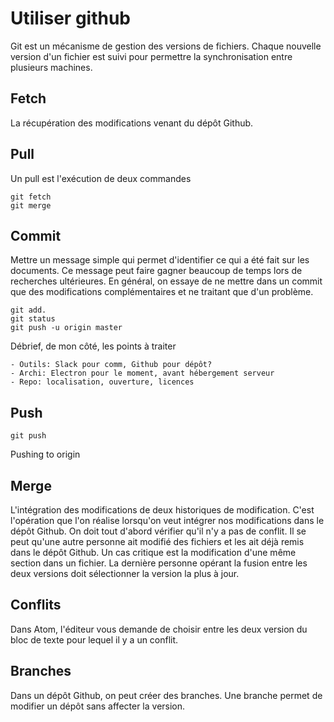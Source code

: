 # Utiliser github

Git est un mécanisme de gestion des versions de fichiers.
Chaque nouvelle version d'un fichier est suivi pour permettre la synchronisation entre plusieurs machines.



## Fetch
La récupération des modifications venant du dépôt Github.

## Pull

Un pull est l'exécution de deux commandes

```
git fetch
git merge
```

## Commit
Mettre un message simple qui permet d'identifier ce qui a été fait sur les documents.
Ce message peut faire gagner beaucoup de temps lors de recherches ultérieures.
En général, on essaye de ne mettre dans un commit que des modifications complémentaires et ne traitant que d'un problème.

```
git add.
git status
git push -u origin master

```

Débrief, de mon côté, les points à traiter
```
- Outils: Slack pour comm, Github pour dépôt?
- Archi: Electron pour le moment, avant hébergement serveur
- Repo: localisation, ouverture, licences
```

## Push
```
git push

```
Pushing to origin

## Merge
L'intégration des modifications de deux historiques de modification.
C'est l'opération que l'on réalise lorsqu'on veut intégrer nos modifications dans le dépôt Github.
On doit tout d'abord vérifier qu'il n'y a pas de conflit.
Il se peut qu'une autre personne ait modifié des fichiers et les ait déjà remis dans le dépôt Github.
Un cas critique est la modification d'une même section dans un fichier.
La dernière personne opérant la fusion entre les deux versions doit sélectionner la version la plus à jour.

## Conflits
Dans Atom, l'éditeur vous demande de choisir entre les deux version du bloc de texte
pour lequel il y a un conflit.

## Branches
Dans un dépôt Github, on peut créer des branches.
Une branche permet de modifier un dépôt sans affecter la version.

